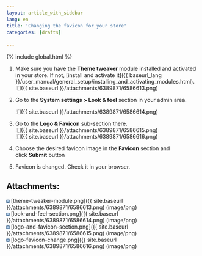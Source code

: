 ```yaml
---
layout: article_with_sidebar
lang: en
title: 'Changing the favicon for your store'
categories: [drafts]

---
```


{% include global.html %}

1.  Make sure you have the **Theme tweaker** module installed and activated in your store. If not, [install and activate it]({{ baseurl_lang }}/user_manual/general_setup/installing_and_activating_modules.html).  
    ![]({{ site.baseurl }}/attachments/6389871/6586613.png)
2.  Go to the **System settings > Look & feel** section in your admin area.  

    ![]({{ site.baseurl }}/attachments/6389871/6586614.png)
3.  Go to the **Logo & Favicon** sub-section there.  
    ![]({{ site.baseurl }}/attachments/6389871/6586615.png)  
    ![]({{ site.baseurl }}/attachments/6389871/6586616.png)
4.  Choose the desired favicon image in the **Favicon** section and click **Submit** button
5.  Favicon is changed. Check it in your browser.

## Attachments:

![](images/icons/bullet_blue.gif) [theme-tweaker-module.png]({{ site.baseurl }}/attachments/6389871/6586613.png) (image/png)  
![](images/icons/bullet_blue.gif) [look-and-feel-section.png]({{ site.baseurl }}/attachments/6389871/6586614.png) (image/png)  
![](images/icons/bullet_blue.gif) [logo-and-favicon-section.png]({{ site.baseurl }}/attachments/6389871/6586615.png) (image/png)  
![](images/icons/bullet_blue.gif) [logo-favicon-change.png]({{ site.baseurl }}/attachments/6389871/6586616.png) (image/png)